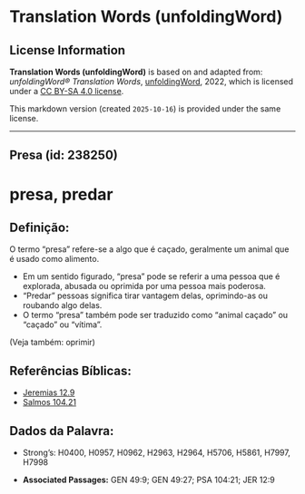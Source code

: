 # Translation Words (unfoldingWord)

## License Information

**Translation Words (unfoldingWord)** is based on and adapted from: _unfoldingWord® Translation Words_, [unfoldingWord](https://unfoldingword.org/utw), 2022, which is licensed under a [CC BY-SA 4.0 license](https://creativecommons.org/licenses/by-sa/4.0/legalcode.en).

This markdown version (created `2025-10-16`) is provided under the same license.



--------------------------------

## Presa (id: 238250)

presa, predar
=============

Definição:
----------

O termo “presa” refere\-se a algo que é caçado, geralmente um animal que é usado como alimento.

* Em um sentido figurado, “presa” pode se referir a uma pessoa que é explorada, abusada ou oprimida por uma pessoa mais poderosa.
* “Predar” pessoas significa tirar vantagem delas, oprimindo\-as ou roubando algo delas.
* O termo “presa” também pode ser traduzido como “animal caçado” ou “caçado” ou “vítima”.

(Veja também: oprimir)

Referências Bíblicas:
---------------------

* [Jeremias 12\.9](https://ref.ly/Jer12:9)
* [Salmos 104\.21](https://ref.ly/Ps104:21)

Dados da Palavra:
-----------------

* Strong’s: H0400, H0957, H0962, H2963, H2964, H5706, H5861, H7997, H7998

* **Associated Passages:** GEN 49:9; GEN 49:27; PSA 104:21; JER 12:9

